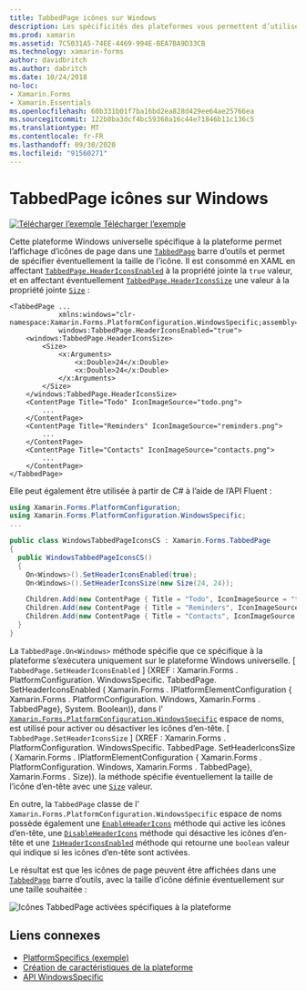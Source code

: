 ```yaml
---
title: TabbedPage icônes sur Windows
description: Les spécificités des plateformes vous permettent d’utiliser des fonctionnalités uniquement disponibles sur une plateforme spécifique, sans implémenter de convertisseurs ou d’effets personnalisés. Cet article explique comment utiliser le spécifique à la plate-forme Windows qui permet d’afficher les icônes de page dans une barre d’outils TabbedPage.
ms.prod: xamarin
ms.assetid: 7C5031A5-74EE-4469-994E-BEA7BA9D33CB
ms.technology: xamarin-forms
author: davidbritch
ms.author: dabritch
ms.date: 10/24/2018
no-loc:
- Xamarin.Forms
- Xamarin.Essentials
ms.openlocfilehash: 60b331b01f7ba16bd2ea828d429ee64ae25766ea
ms.sourcegitcommit: 122b8ba3dcf4bc59368a16c44e71846b11c136c5
ms.translationtype: MT
ms.contentlocale: fr-FR
ms.lasthandoff: 09/30/2020
ms.locfileid: "91560271"
---
```

# <a name="tabbedpage-icons-on-windows"></a>TabbedPage icônes sur Windows

[![Télécharger l’exemple](~/media/shared/download.png) Télécharger l’exemple](https://docs.microsoft.com/samples/xamarin/xamarin-forms-samples/userinterface-platformspecifics)

Cette plateforme Windows universelle spécifique à la plateforme permet l’affichage d’icônes de page dans une [`TabbedPage`](xref:Xamarin.Forms.TabbedPage) barre d’outils et permet de spécifier éventuellement la taille de l’icône. Il est consommé en XAML en affectant [`TabbedPage.HeaderIconsEnabled`](xref:Xamarin.Forms.PlatformConfiguration.WindowsSpecific.TabbedPage.HeaderIconsEnabledProperty) à la propriété jointe la `true` valeur, et en affectant éventuellement [`TabbedPage.HeaderIconsSize`](xref:Xamarin.Forms.PlatformConfiguration.WindowsSpecific.TabbedPage.HeaderIconsSizeProperty) une valeur à la propriété jointe [`Size`](xref:Xamarin.Forms.Size) :

```xaml
<TabbedPage ...
            xmlns:windows="clr-namespace:Xamarin.Forms.PlatformConfiguration.WindowsSpecific;assembly=Xamarin.Forms.Core"
            windows:TabbedPage.HeaderIconsEnabled="true">
    <windows:TabbedPage.HeaderIconsSize>
        <Size>
            <x:Arguments>
                <x:Double>24</x:Double>
                <x:Double>24</x:Double>
            </x:Arguments>
        </Size>
    </windows:TabbedPage.HeaderIconsSize>
    <ContentPage Title="Todo" IconImageSource="todo.png">
        ...
    </ContentPage>
    <ContentPage Title="Reminders" IconImageSource="reminders.png">
        ...
    </ContentPage>
    <ContentPage Title="Contacts" IconImageSource="contacts.png">
        ...
    </ContentPage>
</TabbedPage>
```

Elle peut également être utilisée à partir de C# à l’aide de l’API Fluent :

```csharp
using Xamarin.Forms.PlatformConfiguration;
using Xamarin.Forms.PlatformConfiguration.WindowsSpecific;
...

public class WindowsTabbedPageIconsCS : Xamarin.Forms.TabbedPage
{
  public WindowsTabbedPageIconsCS()
  {
    On<Windows>().SetHeaderIconsEnabled(true);
    On<Windows>().SetHeaderIconsSize(new Size(24, 24));

    Children.Add(new ContentPage { Title = "Todo", IconImageSource = "todo.png" });
    Children.Add(new ContentPage { Title = "Reminders", IconImageSource = "reminders.png" });
    Children.Add(new ContentPage { Title = "Contacts", IconImageSource = "contacts.png" });
  }
}
```

La `TabbedPage.On<Windows>` méthode spécifie que ce spécifique à la plateforme s’exécutera uniquement sur le plateforme Windows universelle. [ `TabbedPage.SetHeaderIconsEnabled` ] (XREF : Xamarin.Forms . PlatformConfiguration. WindowsSpecific. TabbedPage. SetHeaderIconsEnabled ( Xamarin.Forms . IPlatformElementConfiguration { Xamarin.Forms . PlatformConfiguration. Windows, Xamarin.Forms . TabbedPage}, System. Boolean)), dans l' [`Xamarin.Forms.PlatformConfiguration.WindowsSpecific`](xref:Xamarin.Forms.PlatformConfiguration.WindowsSpecific) espace de noms, est utilisé pour activer ou désactiver les icônes d’en-tête. [ `TabbedPage.SetHeaderIconsSize` ] (XREF : Xamarin.Forms . PlatformConfiguration. WindowsSpecific. TabbedPage. SetHeaderIconsSize ( Xamarin.Forms . IPlatformElementConfiguration { Xamarin.Forms . PlatformConfiguration. Windows, Xamarin.Forms . TabbedPage}, Xamarin.Forms . Size)). la méthode spécifie éventuellement la taille de l’icône d’en-tête avec une [`Size`](xref:Xamarin.Forms.Size) valeur.

En outre, la `TabbedPage` classe de l' `Xamarin.Forms.PlatformConfiguration.WindowsSpecific` espace de noms possède également une [`EnableHeaderIcons`](xref:Xamarin.Forms.PlatformConfiguration.WindowsSpecific.TabbedPage.EnableHeaderIcons*) méthode qui active les icônes d’en-tête, une [`DisableHeaderIcons`](xref:Xamarin.Forms.PlatformConfiguration.WindowsSpecific.TabbedPage.DisableHeaderIcons*) méthode qui désactive les icônes d’en-tête et une [`IsHeaderIconsEnabled`](xref:Xamarin.Forms.PlatformConfiguration.WindowsSpecific.TabbedPage.IsHeaderIconsEnabled*) méthode qui retourne une `boolean` valeur qui indique si les icônes d’en-tête sont activées.

Le résultat est que les icônes de page peuvent être affichées dans une [`TabbedPage`](xref:Xamarin.Forms.TabbedPage) barre d’outils, avec la taille d’icône définie éventuellement sur une taille souhaitée :

![Icônes TabbedPage activées spécifiques à la plateforme](tabbedpage-icons-images/tabbedpage-icons.png "Icônes TabbedPage activées spécifiques à la plateforme")

## <a name="related-links"></a>Liens connexes

- [PlatformSpecifics (exemple)](/samples/xamarin/xamarin-forms-samples/userinterface-platformspecifics)
- [Création de caractéristiques de la plateforme](~/xamarin-forms/platform/platform-specifics/index.md#creating-platform-specifics)
- [API WindowsSpecific](xref:Xamarin.Forms.PlatformConfiguration.WindowsSpecific)